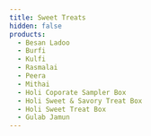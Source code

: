 ```yaml
---
title: Sweet Treats
hidden: false
products:
  - Besan Ladoo
  - Burfi
  - Kulfi
  - Rasmalai
  - Peera
  - Mithai
  - Holi Coporate Sampler Box
  - Holi Sweet & Savory Treat Box
  - Holi Sweet Treat Box
  - Gulab Jamun
---
```

